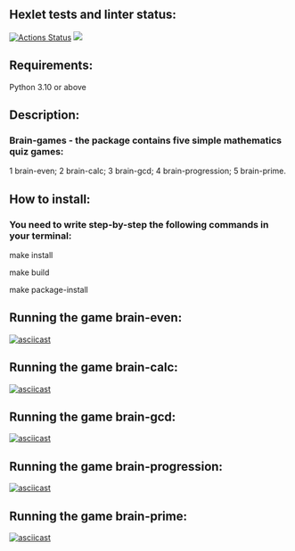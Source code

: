 ## Hexlet tests and linter status:
[![Actions Status](https://github.com/Trevinter/python-project-49/workflows/hexlet-check/badge.svg)](https://github.com/Trevinter/python-project-49/actions)
<a href="https://codeclimate.com/github/Trevinter/python-project-49/maintainability"><img src="https://api.codeclimate.com/v1/badges/f1190058555020ba2f72/maintainability" /></a>


## Requirements:

Python 3.10 or above

## Description:

### Brain-games - the package contains five simple mathematics quiz games:

1 brain-even;
2 brain-calc;
3 brain-gcd;
4 brain-progression;
5 brain-prime.

## How to install:

### You need to write step-by-step the following commands in your terminal:

make install

make build

make package-install

## Running the game brain-even:

[![asciicast](https://asciinema.org/a/kgiAKOz8kAlKl9tvJhwN6Dh1j.svg)](https://asciinema.org/a/kgiAKOz8kAlKl9tvJhwN6Dh1j)


## Running the game brain-calc:

[![asciicast](https://asciinema.org/a/vFj5r6CEdCBkqJBywziqi3wf7.svg)](https://asciinema.org/a/vFj5r6CEdCBkqJBywziqi3wf7)

## Running the game brain-gcd:

[![asciicast](https://asciinema.org/a/FUEygIekcjM3cP3UcKOIeXzuF.svg)](https://asciinema.org/a/FUEygIekcjM3cP3UcKOIeXzuF)

## Running the game brain-progression:

[![asciicast](https://asciinema.org/a/4MTa0kez5HI8nTLmtFdRCjTKg.svg)](https://asciinema.org/a/4MTa0kez5HI8nTLmtFdRCjTKg)

## Running the game brain-prime:

[![asciicast](https://asciinema.org/a/MVsE44SfhCXOXy6AI9R0PAr4f.svg)](https://asciinema.org/a/MVsE44SfhCXOXy6AI9R0PAr4f)
